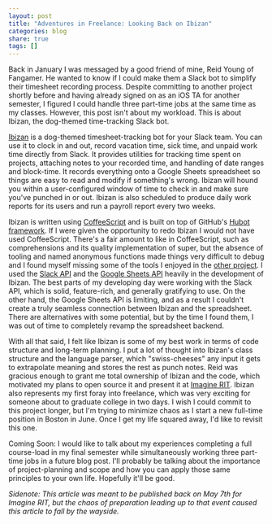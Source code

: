 ```yaml
---
layout: post
title: "Adventures in Freelance: Looking Back on Ibizan"
categories: blog
share: true
tags: []
---
```


Back in January I was messaged by a good friend of mine, Reid Young of Fangamer. He wanted to know if I could make them a Slack bot to simplify their timesheet recording process. Despite committing to another project shortly before and having already signed on as an iOS TA for another semester, I figured I could handle three part-time jobs at the same time as my classes. However, this post isn't about my workload. This is about Ibizan, the dog-themed time-tracking Slack bot.
<!--more-->

[Ibizan](https://github.com/ibizan/ibizan) is a dog-themed timesheet-tracking bot for your Slack team. You can use it to clock in and out, record vacation time, sick time, and unpaid work time directly from Slack. It provides utilities for tracking time spent on projects, attaching notes to your recorded time, and handling of date ranges and block-time. It records everything onto a Google Sheets spreadsheet so things are easy to read and modify if something's wrong. Ibizan will hound you within a user-configured window of time to check in and make sure you've punched in or out. Ibizan is also scheduled to produce daily work reports for its users and run a payroll report every two weeks. 

Ibizan is written using [CoffeeScript](http://coffeescript.org/) and is built on top of GitHub's [Hubot framework](https://hubot.github.com/). If I were given the opportunity to redo Ibizan I would not have used CoffeeScript. There's a fair amount to like in CoffeeScript, such as comprehensions and its quality implementation of super, but the absence of tooling and named anonymous functions made things very difficult to debug and I found myself missing some of the tools I enjoyed in the [other project](http://skyaaron.com/blog/atlas-post-mortem/). I used the [Slack API](https://api.slack.com/) and the [Google Sheets API](https://developers.google.com/google-apps/spreadsheets/) heavily in the development of Ibizan. The best parts of my developing day were working with the Slack API, which is solid, feature-rich, and generally gratifying to use. On the other hand, the Google Sheets API is limiting, and as a result I couldn't create a truly seamless connection between Ibizan and the spreadsheet. There are alternatives with some potential, but by the time I found them, I was out of time to completely revamp the spreadsheet backend.

With all that said, I felt like Ibizan is some of my best work in terms of code structure and long-term planning. I put a lot of thought into Ibizan's class structure and the language parser, which "swiss-cheeses" any input it gets to extrapolate meaning and stores the rest as punch notes. Reid was gracious enough to grant me total ownership of Ibizan and the code, which motivated my plans to open source it and present it at [Imagine RIT](https://www.rit.edu/imagine/planyourday16/exhibit.php?id=1229). Ibizan also represents my first foray into freelance, which was very exciting for someone about to graduate college in two days. I wish I could commit to this project longer, but I'm trying to minimize chaos as I start a new full-time position in Boston in June. Once I get my life squared away, I'd like to revisit this one. 

Coming Soon: I would like to talk about my experiences completing a full course-load in my final semester while simultaneously working three part-time jobs in a future blog post. I'll probably be talking about the importance of project-planning and scope and how you can apply those same principles to your own life. Hopefully it'll be good.

_Sidenote: This article was meant to be published back on May 7th for Imagine RIT, but the chaos of preparation leading up to that event caused this article to fall by the wayside._
